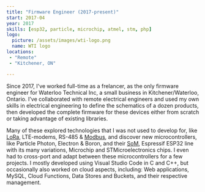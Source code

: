 ```yaml
---
title: "Firmware Engineer (2017-present)"
start: 2017-04
year: 2017
skills: [esp32, particle, microchip, atmel, stm, php]
logo:
  picture: /assets/images/wti-logo.png
  name: WTI logo
locations:
 - "Remote"
 - "Kitchener, ON"

---
```

Since 2017, I've worked full-time as a frelancer, as the only firmware engineer for
Waterloo Technical Inc, a small business in Kitchener/Waterloo, Ontario. I've collaborated with remote electrical
engineers and used my own skills in electrical engineering to define the schematics of a dozen products, then developed
the complete firmware for these devices either from scratch or taking advantage of existing libraries.

Many of these
explored technologies that I was not used to develop for, like <a href="https://en.wikipedia.org/wiki/LoRa" target="_blank">LoRa</a>,
LTE-modems, RS-485 & <a href="https://en.wikipedia.org/wiki/Modbus" target="_blank">Modbus</a>, and discover new microcontrollers,
like Particle Photon, Electron & Boron, and their <a href="https://en.wikipedia.org/wiki/System_on_module" target="_blank">SoM</a>,
Espressif ESP32 line with its many variations, Microchip and STMicroelectronics chips. I even had to cross-port and 
adapt between these microcontrollers for a few projects. I mostly developed using Visual Studio Code in C and C++, but occasionally
also worked on cloud aspects, including: Web applications, MySQL, Cloud Functions, Data Stores and Buckets, and their
respective management.

